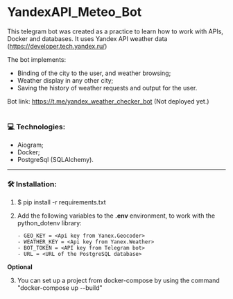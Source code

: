 # YandexAPI_Meteo_Bot

This telegram bot was created as a practice to learn how to work with APIs, Docker and databases.
It uses Yandex API weather data (https://developer.tech.yandex.ru/) 

The bot implements:
- Binding of the city to the user, and weather browsing;
- Weather display in any other city;
- Saving the history of weather requests and output for the user.

Bot link: https://t.me/yandex_weather_checker_bot (Not deployed yet.)

#


### :computer: Technologies:
- Aiogram;
- Docker;
- PostgreSql (SQLAlchemy).
---





### :hammer_and_wrench: Installation:
1. $ pip install -r requirements.txt
2. Add the following variables to the **.env** environment, to work with the python_dotenv library:
  
       - GEO_KEY = <Api key from Yanex.Geocoder>
       - WEATHER_KEY = <Api key from Yanex.Weather>
       - BOT_TOKEN = <API key from Telegram bot>
       - URL = <URL of the PostgreSQL database>  

  **Optional**

3. You can set up a project from docker-compose by using the command "docker-compose up --build"
